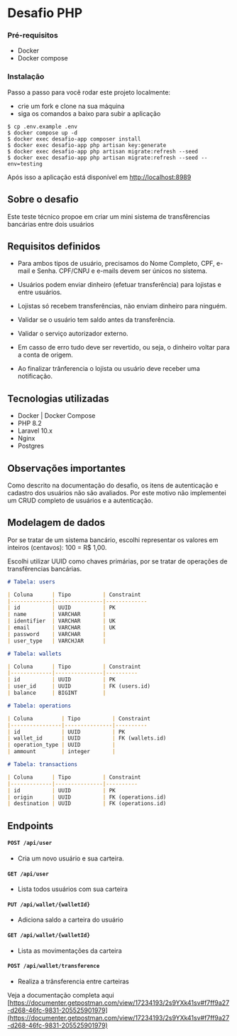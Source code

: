 # Desafio PHP

### Pré-requisitos

* Docker
* Docker compose

### Instalação

Passo a passo para você rodar este projeto localmente:

* crie um fork e clone na sua máquina
* siga os comandos a baixo para subir a aplicação
```
$ cp .env.example .env
$ docker compose up -d
$ docker exec desafio-app composer install
$ docker exec desafio-app php artisan key:generate
$ docker exec desafio-app php artisan migrate:refresh --seed
$ docker exec desafio-app php artisan migrate:refresh --seed --env=testing
```

Após isso a aplicação está disponível em [http://localhost:8989](http://localhost:8989)


## Sobre o desafio

Este teste técnico propoe em criar um mini sistema de transfêrencias bancárias entre dois usuários

## Requisitos definidos

- Para ambos tipos de usuário, precisamos do Nome Completo, CPF, e-mail e Senha. CPF/CNPJ e e-mails devem ser únicos no sistema.

* Usuários podem enviar dinheiro (efetuar transferência) para lojistas e entre usuários.

- Lojistas só recebem transferências, não enviam dinheiro para ninguém.

* Validar se o usuário tem saldo antes da transferência.

- Validar o serviço autorizador externo.

* Em casso de erro tudo deve ser revertido, ou seja, o dinheiro voltar para a conta de origem.

- Ao finalizar trânferencia o lojista ou usuário deve receber uma notificação.


## Tecnologias utilizadas

* Docker | Docker Compose
* PHP 8.2
* Laravel 10.x
* Nginx
* Postgres

## Observações importantes

Como descrito na documentação do desafio, os itens de autenticação e cadastro dos usuários não são avaliados. Por este motivo não implementei um CRUD completo de usuários e a autenticação.

## Modelagem de dados

Por se tratar de um sistema bancário, escolhi representar os valores em inteiros (centavos): 100 = R$ 1,00. 

Escolhi utilizar UUID como chaves primárias, por se tratar de operações de transfêrencias bancárias.

```markdown
# Tabela: users

| Coluna      | Tipo          | Constraint
|-------------|---------------|-------------
| id          | UUID          | PK
| name        | VARCHAR       |
| identifier  | VARCHAR       | UK
| email       | VARCHAR       | UK
| password    | VARCHAR       |
| user_type   | VARCHJAR      |

# Tabela: wallets

| Coluna      | Tipo          | Constraint
|-------------|---------------|----------
| id          | UUID          | PK      
| user_id     | UUID          | FK (users.id)  
| balance     | BIGINT        |

# Tabela: operations

| Coluna         | Tipo          | Constraint
|----------------|---------------|----------
| id             | UUID          | PK      
| wallet_id      | UUID          | FK (wallets.id)
| operation_type | UUID          | 
| ammount        | integer       | 

# Tabela: transactions

| Coluna      | Tipo          | Constraint
|-------------|---------------|----------
| id          | UUID          | PK      
| origin      | UUID          | FK (operations.id)
| destination | UUID          | FK (operations.id)

```

## Endpoints
#### `POST /api/user`
- Cria um novo usuário e sua carteira.

#### `GET /api/user`
- Lista todos usuários com sua carteira

#### `PUT /api/wallet/{walletId}`
- Adiciona saldo a carteira do usuário

#### `GET /api/wallet/{walletId}`
- Lista as movimentações da carteira

#### `POST /api/wallet/transference`
- Realiza a trânsferencia entre carteiras

Veja a documentação completa aqui [https://documenter.getpostman.com/view/17234193/2s9YXk41sv#f7ff9a27-d268-46fc-9831-205525901979](https://documenter.getpostman.com/view/17234193/2s9YXk41sv#f7ff9a27-d268-46fc-9831-205525901979)